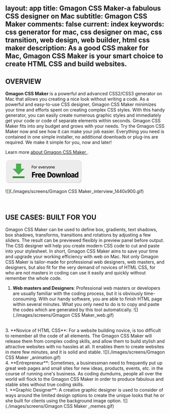 layout: app
title: Gmagon CSS Maker-a fabulous CSS designer on Mac 
subtitle: Gmagon CSS Maker 
comments: false
current: index
keywords: css generator for mac, css designer on mac, css transition, web design, web builder, html css maker
description: As a good CSS maker for Mac, Gmagon CSS Maker is your smart choice to create HTML CSS and build websites. 
---


## OVERVIEW


**Gmagon CSS Maker** is a powerful and advanced CSS2/CSS3 generator on Mac that allows you creating a nice look without writing a code. As a powerful and easy-to-use CSS designer, Gmagon CSS Maker minimizes your time and efforts spent on creating complex CSS styles. With this handy generator, you can easily create numerous graphic styles and immediately get your code or code of separate elements within seconds. Gmagon CSS Maker fits into any budget and grows with your needs. Try the Gmagon CSS Maker now and see how it can make your job easier. Everything you need is contained in one simple installer, no additional downloads or plug-ins are required. We make it simple for you, now and later!

Learn more [about Gmagon CSS Maker ](./features.html).

[![](../../../asset/images/free-download.png)](./download.html)
<br>

![](./images/screens/Gmagon CSS Maker_interview_1440x900.gif)

<br>

## USE CASES: BUILT FOR YOU
Gmagon CSS Maker can be used to define box, gradients, text shadows, box shadows, transforms, transitions and rotations by adjusting a few sliders. The result can be previewed flexibly in preview panel before output. The CSS designer will help you create modern CSS code to cut and paste into your stylesheet. In short, Gmagon CSS Maker aims to save your time and upgrade your working efficiency with web on Mac. Not only Gmagon CSS Maker is tailor-made for professional web designers, web masters, and designers, but also fit for the very demand of novices of HTML CSS, for who are not masters in coding can use it easily and quickly without remember the whole code. 


1. **Web masters and Designers**: Professional web masters or developers are usually familiar with the coding process, but it is obviously time-consuming. With our handy software, you are able to finish HTML page within several minutes. What you only need to do is to copy and paste the codes which are generated by this tool automatically.
![](./images/screens/Gmagon CSS Maker_web.gif)
<br>
3. **Novice of HTML CSS**: For a website building novice, is too difficult to remember all the code of all elements. The Gmagon CSS Maker will release them from complex coding skills, and allow them to build stylish and attractive websites with no hassles at all. It enables them to create websites in mere few minutes, and it is solid and stable.
![](./images/screens/Gmagon CSS Maker _animation.gif)
<br>
4. **Entrepreneur**: Sometimes, a businessman need to frequently put up great web pages and small sites for new ideas, products, events, etc. in the course of running one's business. As coding dumdums, people all over the world will flock to the Gmagon CSS Maker in order to produce fabulous and stable sites without true coding skills.
<br> 
1. **Graphic Designer**: A creative graphic designer is used to consider of ways around the limited design options to create the unique looks that he or she built for clients using the background image option.
![](./images/screens/Gmagon CSS Maker _memes.gif)